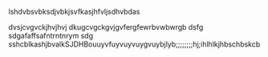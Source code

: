 lshdvbsvbksdjvbkjsvfkasjhfvljsdhvbdas

dvsjcvgvckjhvjhvj
dkugcvgckgvjgvfergfewrbvwbwrgb
dsfg
sdgafaffsafntrntnrym
sdg
sshcblkashjbvalkSJDHBouuyvfuyvuyvuygvuybjlyb;;;;;;;;hj;ihlhlkjhbschbskcb